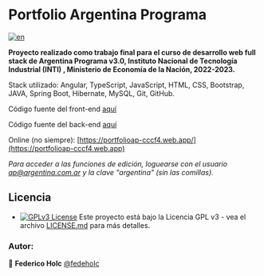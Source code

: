 # Portfolio Argentina Programa
[![en](https://img.shields.io/badge/lang-en-red.svg)](https://github.com/fedeholc/Portfolio-Frontend/blob/master/README.md)

**Proyecto realizado como trabajo final para el curso de desarrollo web full stack de Argentina Programa v3.0, Instituto Nacional de
Tecnología Industrial (INTI) , Ministerio de Economía de la Nación, 2022-2023.**

Stack utilizado: Angular, TypeScript, JavaScript, HTML, CSS, Bootstrap, JAVA,
Spring Boot, Hibernate, MySQL, Git, GitHub.

Código fuente del front-end [aquí](https://github.com/fedeholc/Portfolio-Frontend/)

Código fuente del back-end [aquí](https://github.com/fedeholc/Portfolio-Backend/)

Online (no siempre): [https://portfolioap-cccf4.web.app/](https://portfolioap-cccf4.web.app)

_Para acceder a las funciones de edición, loguearse con el usuario ap@argentina.com.ar y la clave "argentina" (sin las comillas)._

## Licencia

- [![GPLv3 License](https://img.shields.io/badge/License-GPL%20v3-yellow.svg)](https://opensource.org/licenses/) Este proyecto está bajo la Licencia GPL v3 - vea el archivo [LICENSE.md](LICENSE.md) para más detalles.

### Autor:

👤 **Federico Holc** [@fedeholc](https://github.com/fedeholc)
